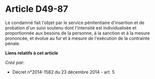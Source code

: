 # Article D49-87

Le condamné fait l'objet par le service pénitentiaire d'insertion et de probation d'un suivi soutenu dont l'intensité est
individualisée et proportionnée aux besoins de la personne, à la sanction et à la mesure prononcée, et évolue au fur et à
mesure de l'exécution de la contrainte pénale.

**Liens relatifs à cet article**

_Créé par_:

  - Décret n°2014-1582 du 23 décembre 2014 - art. 5
